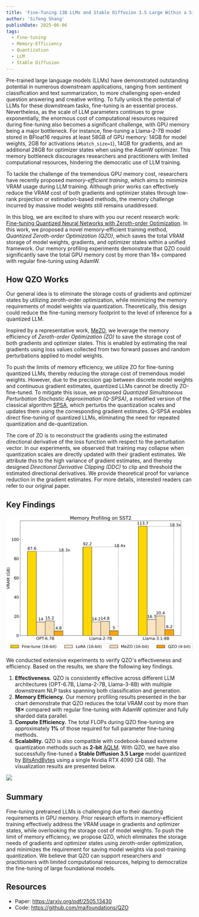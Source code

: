 ```yaml
---
title: 'Fine-Tuning 13B LLMs and Stable Diffusion 3.5 Large Within a Single 24GB GPU'
author: 'Sifeng Shang'
publishDate: 2025-06-06
tags:
  - Fine-tuning
  - Memory-Efficiency
  - Quantization
  - LLM
  - Stable Diffusion
---
```


Pre-trained large language models (LLMs) have demonstrated outstanding potential in numerous
downstream applications, ranging from sentiment classification and text summarization, to more
challenging open-ended question answering and creative writing. To fully unlock the potential of LLMs for these downstream tasks, fine-tuning is an essential process. Nevertheless, as the scale of LLM parameters continues to grow exponentially, the enormous cost of computational resources required during fine-tuning also becomes a significant challenge, with GPU memory being a major bottleneck. For instance, fine-tuning a Llama-2-7B model stored in BFloat16 requires at least 58GB of GPU memory: 14GB for model weights, 2GB for activations (`#batch_size=1`), 14GB for gradients, and an additional 28GB for optimizer states when using the AdamW optimizer. This memory bottleneck discourages researchers and practitioners with limited computational resources, hindering the democratic use of LLM training.

To tackle the challenge of the tremendous GPU memory cost, researchers have recently proposed *memory-efficient training*, which aims to minimize VRAM usage during LLM training. Although prior works can effectively reduce the VRAM cost of both gradients and optimizer states through low-rank projection or estimation-based methods, the memory challenge incurred by massive model weights still remains unaddressed.

In this blog, we are excited to share with you our recent research work: [Fine-tuning Quantized Neural Networks with Zeroth-order Optimization](https://arxiv.org/pdf/2505.13430). In this work, we proposed a novel memory-efficient training method, *Quantized Zeroth-order Optimization (QZO)*, which saves the total VRAM storage of model weights, gradients, and optimizer states within a unified framework. Our memory profiling experiments demonstrate that QZO could significantly save the total GPU memory cost by more than 18$\times$ compared with regular fine-tuning using AdamW.

## How QZO Works

Our general idea is to eliminate the storage costs of gradients and optimizer states by utilizing zeroth-order optimization, while minimizing the memory requirements of model weights via quantization. Theoretically, this design could reduce the fine-tuning memory footprint to the level of inference for a quantized LLM.

Inspired by a representative work, [MeZO](https://proceedings.neurips.cc/paper_files/paper/2023/file/a627810151be4d13f907ac898ff7e948-Paper-Conference.pdf), we leverage the memory efficiency of *Zeroth-order Optimization (ZO)* to save the storage cost of both gradients and optimizer states. This is enabled by estimating the real gradients using loss values collected from two forward passes and random perturbations applied to model weights.

To push the limits of memory efficiency, we utilize ZO for fine-tuning quantized LLMs, thereby reducing the storage cost of tremendous model weights. However, due to the precision gap between discrete model weights and continuous gradient estimates, quantized LLMs cannot be directly ZO-fine-tuned. To mitigate this issue, we proposed *Quantized Simultaneous Perturbation Stochastic Approximation (Q-SPSA)*, a modified version of the classical algorithm [SPSA](https://www.jhuapl.edu/spsa/PDF-SPSA/Spall_TAC92.pdf), which perturbs the quantization scales and updates them using the corresponding gradient estimates. Q-SPSA enables direct fine-tuning of quantized LLMs, eliminating the need for repeated quantization and de-quantization.

The core of ZO is to reconstruct the gradients using the estimated directional derivative of the loss function with respect to the perturbation vector. In our experiments, we observed that training may collapse when quantization scales are directly updated with their gradient estimates. We attribute this to the high variance of gradient estimates, and thereby designed *Directional Derivative Clipping (DDC)* to clip and threshold the estimated directional derivatives. We provide theoretical proof for variance reduction in the gradient estimates. For more details, interested readers can refer to our original paper.

## Key Findings

![](memory_profiling.jpg)

We conducted extensive experiments to verify QZO's effectiveness and efficiency. Based on the results, we share the following key findings. 

1. **Effectiveness.** QZO is consistently effective across different LLM architectures (OPT-6.7B, Llama-2-7B, Llama-3-8B) with multiple downstream NLP tasks spanning both classification and generation. 
2. **Memory Efficiency.** Our memory profiling results presented in the bar chart demonstrate that QZO reduces the total VRAM cost by more than **18$\times$** compared with regular fine-tuning with AdamW optimizer and fully sharded data parallel. 
3. **Compute Efficiency.**  The total FLOPs during QZO fine-tuning are approximately **1%** of those required for full parameter fine-tuning methods.
4. **Scalability.** QZO is also compatible with codebook-based extreme quantization methods such as **2-bit** [AQLM](https://arxiv.org/pdf/2401.06118). With QZO, we have also successfully fine-tuned a **Stable Diffusion 3.5 Large** model quantized by [BitsAndBytes](https://huggingface.co/docs/transformers/quantization/bitsandbytes) using a single Nvidia RTX 4090 (24 GB). The visualization results are presented below.

![](tarot_img.png)

## Summary

Fine-tuning pretrained LLMs is challenging due to their daunting requirements in GPU memory. Prior research efforts in memory-efficient training effectively address the VRAM usage in gradients and optimizer states, while overlooking the storage cost of model weights. To push the limit of memory efficiency, we propose QZO, which eliminates the storage needs of gradients and optimizer states using zeroth-order optimization, and minimizes the requirement for saving model weights via post-training quantization. We believe that QZO can support researchers and practitioners with limited computational resources, helping to democratize the fine-tuning of large foundational models.

## Resources

- Paper: https://arxiv.org/pdf/2505.13430
- Code: https://github.com/maifoundations/QZO